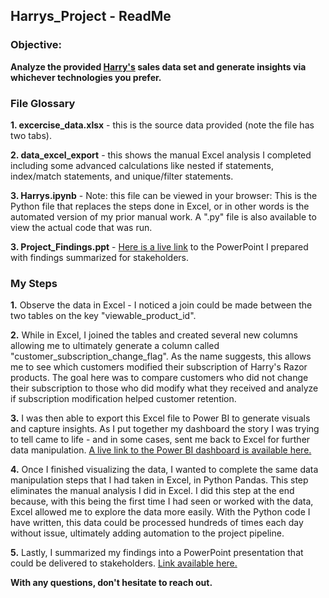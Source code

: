 ## Harrys_Project - ReadMe

### Objective:
**Analyze the provided [Harry's](https://www.harrys.com/en/us) sales data set and generate insights via whichever technologies you prefer.**

### File Glossary
**1. excercise_data.xlsx** - this is the source data provided (note the file has two tabs).

**2. data_excel_export** - this shows the manual Excel analysis I completed including some advanced calculations like nested if statements, index/match statements, and unique/filter statements.

**3. Harrys.ipynb** - Note: this file can be viewed in your browser: This is the Python file that replaces the steps done in Excel, or in other words is the automated version of my prior manual work. A ".py" file is also available to view the actual code that was run.

**3. Project_Findings.ppt** - [Here is a live link](https://docs.google.com/presentation/d/1L8aVWmDF_4w19iYOFrK988bqGLc0i6lX/edit?usp=sharing&ouid=102162804501747919451&rtpof=true&sd=true) to the PowerPoint I prepared with findings summarized for stakeholders.

### My Steps
**1.** Observe the data in Excel - I noticed a join could be made between the two tables on the key "viewable_product_id".

**2.** While in Excel, I joined the tables and created several new columns allowing me to ultimately generate a column called "customer_subscription_change_flag".
As the name suggests, this allows me to see which customers modified their subscription of Harry's Razor products. The goal here was to compare customers who did not change their subscription to those who did modify what they received and analyze if subscription modification helped customer retention. 

**3.** I was then able to export this Excel file to Power BI to generate visuals and capture insights. As I put together my dashboard the story I was trying to tell came to life - and in some cases, sent me back to Excel for further data manipulation. [A live link to the Power BI dashboard is available here.](https://imgur.com/a/vSo70jO)

**4.** Once I finished visualizing the data, I wanted to complete the same data manipulation steps that I had taken in Excel, in Python Pandas. This step eliminates the manual analysis I did in Excel. I did this step at the end because, with this being the first time I had seen or worked with the data, Excel allowed me to explore the data more easily. With the Python code I have written, this data could be processed hundreds of times each day without issue, ultimately adding automation to the project pipeline. 

**5.** Lastly, I summarized my findings into a PowerPoint presentation that could be delivered to stakeholders.  [Link available here.](https://docs.google.com/presentation/d/1L8aVWmDF_4w19iYOFrK988bqGLc0i6lX/edit?usp=sharing&ouid=102162804501747919451&rtpof=true&sd=true)

**With any questions, don't hesitate to reach out.**

